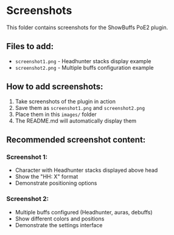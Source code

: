 # Screenshots

This folder contains screenshots for the ShowBuffs PoE2 plugin.

## Files to add:

- `screenshot1.png` - Headhunter stacks display example
- `screenshot2.png` - Multiple buffs configuration example

## How to add screenshots:

1. Take screenshots of the plugin in action
2. Save them as `screenshot1.png` and `screenshot2.png`
3. Place them in this `images/` folder
4. The README.md will automatically display them

## Recommended screenshot content:

### Screenshot 1:
- Character with Headhunter stacks displayed above head
- Show the "HH: X" format
- Demonstrate positioning options

### Screenshot 2:
- Multiple buffs configured (Headhunter, auras, debuffs)
- Show different colors and positions
- Demonstrate the settings interface
